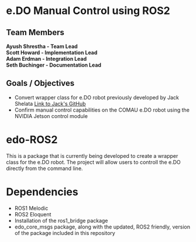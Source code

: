 # e.DO Manual Control using ROS2

## Team Members
**Ayush Shrestha - Team Lead**  
**Scott Howard - Implementation Lead**  
**Adam Erdman - Integration Lead**  
**Seth Buchinger - Documentation Lead**  

## Goals / Objectives
* Convert wrapper class for e.DO robot previously developed by Jack Shelata
[Link to Jack's GitHub](https://github.com/jshelata/eDO_manual_ctrl)
* Confirm manual control capabilities on the COMAU e.DO robot using the NVIDIA Jetson control module

# edo-ROS2

This is a package that is currently being developed to create a wrapper class for the e.DO robot. The project will allow users to controll the e.DO directly from the command line.


# Dependencies

- ROS1 Melodic
- ROS2 Eloquent
- Installation of the ros1_bridge package
- edo_core_msgs package, along with the updated, ROS2 friendly, version of the package included in this repository
